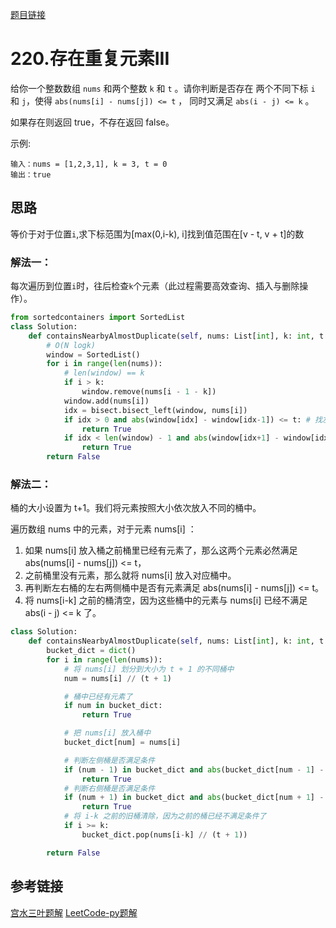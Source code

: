 [题目链接](https://leetcode-cn.com/problems/contains-duplicate-iii/)
# 220.存在重复元素III
给你一个整数数组 `nums` 和两个整数 `k` 和 `t` 。请你判断是否存在 两个不同下标 `i` 和 `j`，使得 `abs(nums[i] - nums[j]) <= t` ，
同时又满足 `abs(i - j) <= k` 。

如果存在则返回 true，不存在返回 false。

示例:
```
输入：nums = [1,2,3,1], k = 3, t = 0
输出：true
```


## 思路
等价于对于位置`i`,求下标范围为[max(0,i-k), i]找到值范围在[v - t, v + t]的数

### 解法一：
每次遍历到位置`i`时，往后检查`k`个元素（此过程需要高效查询、插入与删除操作）。
```python
from sortedcontainers import SortedList
class Solution:
    def containsNearbyAlmostDuplicate(self, nums: List[int], k: int, t: int) -> bool:
        # O(N logk)
        window = SortedList()
        for i in range(len(nums)):
            # len(window) == k
            if i > k:
                window.remove(nums[i - 1 - k])
            window.add(nums[i])
            idx = bisect.bisect_left(window, nums[i])
            if idx > 0 and abs(window[idx] - window[idx-1]) <= t: # 找左边的元素
                return True
            if idx < len(window) - 1 and abs(window[idx+1] - window[idx]) <= t: # 找右边的元素
                return True
        return False
```


### 解法二：
桶的大小设置为 t+1。我们将元素按照大小依次放入不同的桶中。

遍历数组 nums 中的元素，对于元素 nums[i] ：

1. 如果 nums[i] 放入桶之前桶里已经有元素了，那么这两个元素必然满足 abs(nums[i] - nums[j]) <= t，
2. 之前桶里没有元素，那么就将 nums[i] 放入对应桶中。
3. 再判断左右桶的左右两侧桶中是否有元素满足 abs(nums[i] - nums[j]) <= t。
4. 将 nums[i-k] 之前的桶清空，因为这些桶中的元素与 nums[i] 已经不满足 abs(i - j) <= k 了。
```python
class Solution:
    def containsNearbyAlmostDuplicate(self, nums: List[int], k: int, t: int) -> bool:
        bucket_dict = dict()
        for i in range(len(nums)):
            # 将 nums[i] 划分到大小为 t + 1 的不同桶中
            num = nums[i] // (t + 1)

            # 桶中已经有元素了
            if num in bucket_dict:
                return True

            # 把 nums[i] 放入桶中
            bucket_dict[num] = nums[i]

            # 判断左侧桶是否满足条件
            if (num - 1) in bucket_dict and abs(bucket_dict[num - 1] - nums[i]) <= t:
                return True
            # 判断右侧桶是否满足条件
            if (num + 1) in bucket_dict and abs(bucket_dict[num + 1] - nums[i]) <= t:
                return True
            # 将 i-k 之前的旧桶清除，因为之前的桶已经不满足条件了
            if i >= k:
                bucket_dict.pop(nums[i-k] // (t + 1))

        return False

```

## 参考链接

[宫水三叶题解](https://leetcode-cn.com/problems/contains-duplicate-iii/solution/gong-shui-san-xie-yi-ti-shuang-jie-hua-d-dlnv/)
[LeetCode-py题解](https://algo.itcharge.cn/10.LeetCode-%E9%A2%98%E8%A7%A3/0200-0299/0220.-%E5%AD%98%E5%9C%A8%E9%87%8D%E5%A4%8D%E5%85%83%E7%B4%A0-III/)